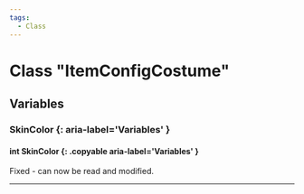 ```yaml
---
tags:
  - Class
---
```

# Class "ItemConfigCostume"

## Variables

### SkinColor {: aria-label='Variables' }
#### int SkinColor {: .copyable aria-label='Variables' }
Fixed - can now be read and modified.

___
